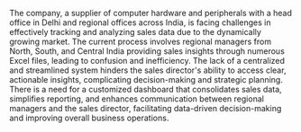 The company, a supplier of computer hardware and peripherals with a head office in Delhi and regional offices across India, is facing challenges in effectively tracking and analyzing sales data due to the dynamically growing market. The current process involves regional managers from North, South, and Central India providing sales insights through numerous Excel files, leading to confusion and inefficiency. The lack of a centralized and streamlined system hinders the sales director's ability to access clear, actionable insights, complicating decision-making and strategic planning. There is a need for a customized dashboard that consolidates sales data, simplifies reporting, and enhances communication between regional managers and the sales director, facilitating data-driven decision-making and improving overall business operations.

